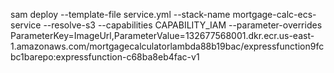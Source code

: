 sam deploy --template-file service.yml --stack-name mortgage-calc-ecs-service --resolve-s3 --capabilities CAPABILITY_IAM --parameter-overrides ParameterKey=ImageUrl,ParameterValue=132677568001.dkr.ecr.us-east-1.amazonaws.com/mortgagecalculatorlambda88b19bac/expressfunction9fcbc1barepo:expressfunction-c68ba8eb4fac-v1

